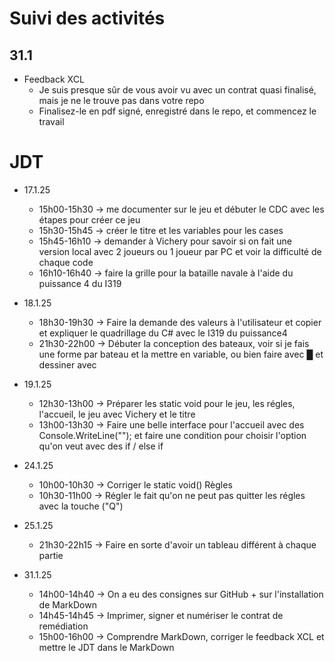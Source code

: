 # Suivi des activités

## 31.1

- Feedback XCL
    - Je suis presque sûr de vous avoir vu avec un contrat quasi finalisé, mais je ne le trouve pas dans votre repo
    - Finalisez-le en pdf signé, enregistré dans le repo, et commencez le travail

# JDT

- 17.1.25
    - 15h00-15h30 -> me documenter sur le jeu et débuter le CDC avec les étapes pour créer ce jeu
    - 15h30-15h45 -> créer le titre et les variables pour les cases
    - 15h45-16h10 -> demander à Vichery pour savoir si on fait une version local avec 2 joueurs ou 1 joueur par PC et voir la difficulté de chaque code
    - 16h10-16h40 -> faire la grille pour la bataille navale à l'aide du puissance 4 du I319

- 18.1.25
    - 18h30-19h30 -> Faire la demande des valeurs à l'utilisateur et copier et expliquer le quadrillage du C# avec le I319 du puissance4
    - 21h30-22h00 -> Débuter la conception des bateaux, voir si je fais une forme par bateau et la mettre en variable, ou bien faire avec █ et dessiner avec

- 19.1.25
    - 12h30-13h00 -> Préparer les static void pour le jeu, les régles, l'accueil, le jeu avec Vichery et le titre
    - 13h00-13h30 -> Faire une belle interface pour l'accueil avec des Console.WriteLine(""); et faire une condition pour choisir l'option qu'on veut avec des if / else if

- 24.1.25
    - 10h00-10h30 -> Corriger le static void() Règles
    - 10h30-11h00 -> Régler le fait qu'on ne peut pas quitter les régles avec la touche ("Q")

- 25.1.25
    - 21h30-22h15 -> Faire en sorte d'avoir un tableau différent à chaque partie

- 31.1.25
    - 14h00-14h40 -> On a eu des consignes sur GitHub + sur l'installation de MarkDown
    - 14h45-14h45 -> Imprimer, signer et numériser le contrat de remédiation
    - 15h00-16h00 -> Comprendre MarkDown, corriger le feedback XCL et mettre le JDT dans le MarkDown
